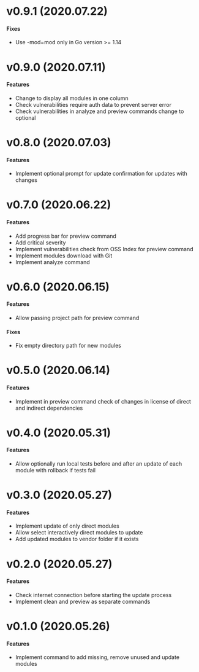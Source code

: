 # v0.9.1 (2020.07.22)

#### Fixes
- Use -mod=mod only in Go version >= 1.14

# v0.9.0 (2020.07.11)

#### Features
- Change to display all modules in one column
- Check vulnerabilities require auth data to prevent server error
- Check vulnerabilities in analyze and preview commands change to optional

# v0.8.0 (2020.07.03)

#### Features
- Implement optional prompt for update confirmation for updates with changes

# v0.7.0 (2020.06.22)

#### Features
- Add progress bar for preview command
- Add critical severity
- Implement vulnerabilities check from OSS Index for preview command
- Implement modules download with Git
- Implement analyze command

# v0.6.0 (2020.06.15)

#### Features
- Allow passing project path for preview command

#### Fixes
- Fix empty directory path for new modules

# v0.5.0 (2020.06.14)

#### Features
- Implement in preview command check of changes in license of direct and indirect dependencies

# v0.4.0 (2020.05.31)

#### Features
- Allow optionally run local tests before and after an update of each module with rollback if tests fail

# v0.3.0 (2020.05.27)

#### Features
- Implement update of only direct modules
- Allow select interactively direct modules to update
- Add updated modules to vendor folder if it exists

# v0.2.0 (2020.05.27)

#### Features
- Check internet connection before starting the update process
- Implement clean and preview as separate commands

# v0.1.0 (2020.05.26)

#### Features
- Implement command to add missing, remove unused and update modules